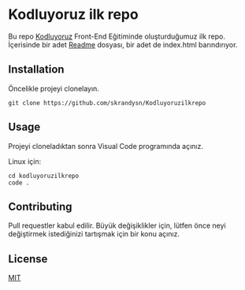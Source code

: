 # Kodluyoruz ilk repo
Bu repo [Kodluyoruz](https://kodluyoruz.org/) Front-End Eğitiminde oluşturduğumuz ilk repo. İçerisinde bir adet [Readme](https://github.com/skrandysn/Kodluyoruzilkrepo/blob/main/README.md) dosyası, bir adet de index.html barındırıyor.

## Installation
Öncelikle projeyi clonelayın.
```
git clone https://github.com/skrandysn/Kodluyoruzilkrepo
```
## Usage
Projeyi cloneladıktan sonra Visual Code programında açınız.

Linux için:
```Linux
cd kodluyoruzilkrepo
code .
```
## Contributing

Pull requestler kabul edilir. Büyük değişiklikler için, lütfen önce neyi değiştirmek istediğinizi tartışmak için bir konu açınız.

## License
[MIT](https://github.com/skrandysn/Kodluyoruzilkrepo/blob/main/LICENSE)
